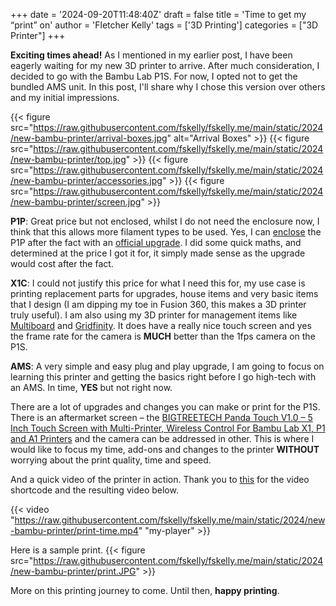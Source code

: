 +++
date = '2024-09-20T11:48:40Z'
draft = false
title = 'Time to get my “print” on'
author = 'Fletcher Kelly'
tags = ['3D Printing']
categories = ["3D Printer"]
+++

**Exciting times ahead!** As I mentioned in my earlier post, I have been eagerly waiting for my new 3D printer to arrive. After much consideration, I decided to go with the Bambu Lab P1S. For now, I opted not to get the bundled AMS unit. In this post, I'll share why I chose this version over others and my initial impressions.

<!--more-->

{{< figure src="https://raw.githubusercontent.com/fskelly/fskelly.me/main/static/2024/new-bambu-printer/arrival-boxes.jpg" alt="Arrival Boxes"  >}}
{{< figure src="https://raw.githubusercontent.com/fskelly/fskelly.me/main/static/2024/new-bambu-printer/top.jpg"  >}}
{{< figure src="https://raw.githubusercontent.com/fskelly/fskelly.me/main/static/2024/new-bambu-printer/accessories.jpg"  >}}
{{< figure src="https://raw.githubusercontent.com/fskelly/fskelly.me/main/static/2024/new-bambu-printer/screen.jpg" >}}

**P1P**: Great price but not enclosed, whilst I do not need the enclosure now, I think that this allows more filament types to be used. Yes, I can [enclose](https://eu.store.bambulab.com/en-ie/products/p1p-enclosure-kit) the P1P after the fact with an [official upgrade](https://eu.store.bambulab.com/en-ie/products/p1p-enclosure-kit). I did some quick maths, and determined at the price I got it for, it simply made sense as the upgrade would cost after the fact.

**X1C**: I could not justify this price for what I need this for, my use case is printing replacement parts for upgrades, house items and very basic items that I design (I am dipping my toe in Fusion 360, this makes a 3D printer truly useful). I am also using my 3D printer for management items like [Multiboard](https://www.multiboard.io/) and [Gridfinity](https://gridfinity.xyz/catalog/). It does have a really nice touch screen and yes the frame rate for the camera is **MUCH** better than the 1fps camera on the P1S.

**AMS**: A very simple and easy plug and play upgrade, I am going to focus on learning this printer and getting the basics right before I go high-tech with an AMS. In time, **YES** but not right now.

There are a lot of upgrades and changes you can make or print for the P1S. There is an aftermarket screen – the [BIGTREETECH Panda Touch V1.0 – 5 Inch Touch Screen with Multi-Printer, Wireless Control For Bambu Lab X1, P1 and A1 Printers](https://biqu.equipment/products/bigtreetech-panda-touch-5-display-for-bambu-lab-printers) and the camera can be addressed in other. This is where I would like to focus my time, add-ons and changes to the printer **WITHOUT** worrying about the print quality, time and speed.

And a quick video of the printer in action. Thank you to [this](https://dev.to/hi_artem/add-a-video-to-your-hugo-website-104) for the video shortcode and the resulting video below.

{{< video "https://raw.githubusercontent.com/fskelly/fskelly.me/main/static/2024/new-bambu-printer/print-time.mp4" "my-player" >}}

Here is a sample print.
{{< figure src="https://raw.githubusercontent.com/fskelly/fskelly.me/main/static/2024/new-bambu-printer/print.JPG"  >}}

More on this printing journey to come. Until then, **happy printing**.
